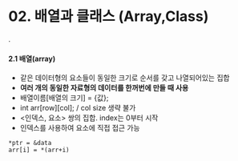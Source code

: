 # 02. 배열과 클래스 (Array,Class)
.
#### 2.1 배열(array)
- 같은 데이터형의 요소들이 동일한 크기로 순서를 갖고 나열되어있는 집합
- **여러 개의 동일한 자료형의 데이터를 한꺼번에 만들 때 사용**
- 배열이름[배열의 크기] = {값};
- int arr[row][col]; / col size 생략 불가
- <인덱스, 요소> 쌍의 집합. index는 0부터 시작
- 인덱스를 사용하여 요소에 직접 접근 가능


```
*ptr = &data
arr[i] = *(arr+i)
```

